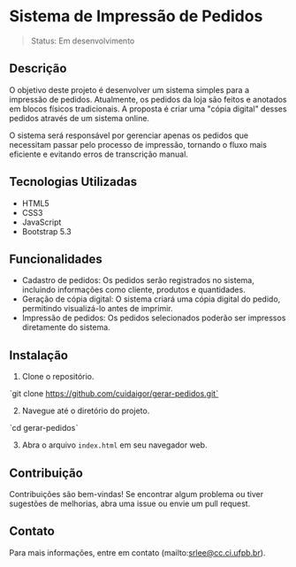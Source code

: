 # Sistema de Impressão de Pedidos

> Status: Em desenvolvimento

## Descrição

O objetivo deste projeto é desenvolver um sistema simples para a impressão de pedidos. Atualmente, os pedidos da loja são feitos e anotados em blocos físicos tradicionais. A proposta é criar uma "cópia digital" desses pedidos através de um sistema online.

O sistema será responsável por gerenciar apenas os pedidos que necessitam passar pelo processo de impressão, tornando o fluxo mais eficiente e evitando erros de transcrição manual.

## Tecnologias Utilizadas

- HTML5
- CSS3
- JavaScript
- Bootstrap 5.3

## Funcionalidades

- Cadastro de pedidos: Os pedidos serão registrados no sistema, incluindo informações como cliente, produtos e quantidades.
- Geração de cópia digital: O sistema criará uma cópia digital do pedido, permitindo visualizá-lo antes de imprimir.
- Impressão de pedidos: Os pedidos selecionados poderão ser impressos diretamente do sistema.

## Instalação

1. Clone o repositório.

ˋgit clone https://github.com/cuidaigor/gerar-pedidos.gitˋ

2. Navegue até o diretório do projeto.

ˋcd gerar-pedidosˋ

3. Abra o arquivo `index.html` em seu navegador web.

## Contribuição

Contribuições são bem-vindas! Se encontrar algum problema ou tiver sugestões de melhorias, abra uma issue ou envie um pull request.

## Contato

Para mais informações, entre em contato (mailto:srlee@cc.ci.ufpb.br).
